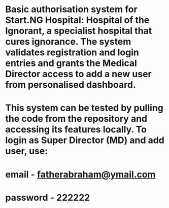 # Basic authorisation system for Start.NG Hospital: Hospital of the Ignorant, a specialist hospital that cures ignorance. The system validates registration and login entries and grants the Medical Director access to add a new user from personalised dashboard.
# This system can be tested by pulling the code from the repository and accessing its features locally. To login as Super Director (MD) and add user, use:
# email - fatherabraham@ymail.com
# password - 222222
